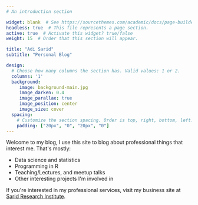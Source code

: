 ```yaml
---
# An introduction section

widget: blank  # See https://sourcethemes.com/academic/docs/page-builder/
headless: true  # This file represents a page section.
active: true  # Activate this widget? true/false
weight: 15  # Order that this section will appear.

title: "Adi Sarid"
subtitle: "Personal Blog"

design:
  # Choose how many columns the section has. Valid values: 1 or 2.
  columns: '1'
  background:
     image: background-main.jpg
     image_darken: 0.4
     image_parallax: true
     image_position: center
     image_size: cover
  spacing:
    # Customize the section spacing. Order is top, right, bottom, left.
    padding: ["20px", "0", "20px", "0"]
---
```


Welcome to my blog, I use this site to blog about professional things that interest me. That's mostly:

   * Data science and statistics
   * Programming in R
   * Teaching/Lectures, and meetup talks
   * Other interesting projects I'm involved in

If you're interested in my professional services, visit my business site at [Sarid Research Institute](https://www.sarid-ins.com).
